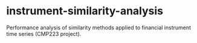 # instrument-similarity-analysis
Performance analysis of similarity methods applied to financial instrument time series (CMP223 project).
